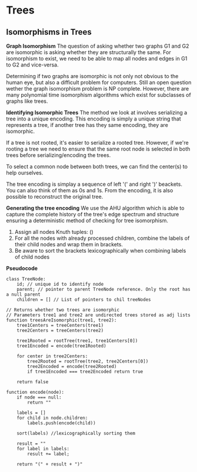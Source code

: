 # Trees

## Isomorphisms in Trees

**Graph Isomorphism**
The question of asking whether two graphs G1 and G2 are isomorphic is asking whether they are structurally the same.
For isomorphism to exist, we need to be able to map all nodes and edges in G1 to G2 and vice-versa.

Determining if two graphs are isomorphic is not only not obvious to the human eye, but also a difficult problem for computers. Still an open question wether the graph isomorphism problem is NP complete. However, there are many polynomial time isomorphism algorithms which exist for subclasses of graphs like trees.

**Identifying Isomorphic Trees**
The method we look at involves serializing a tree into a unique encoding. This encoding is simply a unique string that represents a tree, if another tree has they same encoding, they are isomorphic.

If a tree is not rooted, it's easier to serialize a rooted tree.
However, if we're rooting a tree we need to ensure that the same root node is selected in both trees before serializing/encoding the trees.

To select a common node between both trees, we can find the center(s) to help ourselves.

The tree encoding is simplay a sequence of left '(' and right ')' beackets. You can also think of them as 0s and 1s.
From the encoding, it is also possible to reconstruct the original tree.

**Generating the tree encoding**
We use the AHU algorithm which is able to capture the complete history of the tree's edge spectrum and structure ensuring a deterministic method of checking for tree isomorphism.

1. Assign all nodes Knuth tuples: ()
2. For all the nodes with already processed children, combine the labels of their child nodes and wrap them in brackets.
3. Be aware to sort the brackets lexicographically when combining labels of child nodes

**Pseudocode**

```code
class TreeNode:
    id; // unique id to identify node
    parent; // pointer to parent TreeNode reference. Only the root has a null parent
    children = [] // List of pointers to chil treeNodes

// Returns whether two trees are isomorphic
// Parameters tree1 and tree2 are undirected trees stored as adj lists
function treesAreIsomorphic(tree1, tree2):
    tree1Centers = treeCenters(tree1)
    tree2Centers = treeCenters(tree2)

    tree1Rooted = rootTree(tree1, tree1Centers[0])
    tree1Encoded = encode(tree1Rooted)

    for center in tree2Centers:
        tree2Rooted = rootTree(tree2, tree2Centers[0])
        tree2Encoded = encode(tree2Rooted)
        if tree1Encoded === tree2Encoded return true

    return false

function encode(node):
    if node === null:
        return ""

    labels = []
    for child in node.children:
        labels.push(encode(child))

    sort(labels) //lexicographically sorting them

    result = ""
    for label in labels:
        result += label;

    return "(" + result + ")"
```
